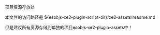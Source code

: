 项目资源存放处  

本文件的访问路径是 ${esobjs-xe2-plugin-script-dir}/xe2-assets/readme.md

但是建议所有资源存储到单独的项目esobjs-xe2-plugin-assets中！
